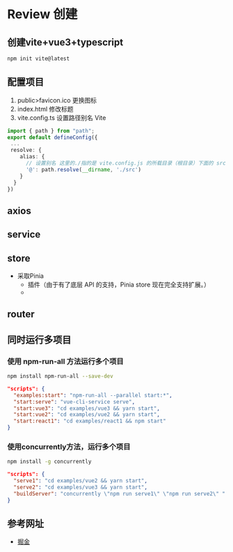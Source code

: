 <!--
 * @Author: xx1czj 306205161@qq.com
 * @Date: 2024-03-25 15:14:11
 * @LastEditors: xx1czj 306205161@qq.com
 * @LastEditTime: 2024-03-27 10:16:44
 * @FilePath: /ReviewNotes/README.md
 * @Description: 这是默认设置,请设置`customMade`, 打开koroFileHeader查看配置 进行设置: https://github.com/OBKoro1/koro1FileHeader/wiki/%E9%85%8D%E7%BD%AE
-->
# Review 创建
## 创建vite+vue3+typescript
```bash
npm init vite@latest
```

## 配置项目
1. public>favicon.ico 更换图标
2. index.html 修改标题
3. vite.config.ts 设置路径别名 Vite
```typescript
import { path } from "path";
export default defineConfig({
 ...
 resolve: {
    alias: {
      // 设置别名 这里的./指的是 vite.config.js 的所载目录（根目录）下面的 src
      '@': path.resolve(__dirname, './src')
    }
  }
})
```
## axios
## service
## store
- 采取Pinia
  - 插件（由于有了底层 API 的支持，Pinia store 现在完全支持扩展。）
  - 
## router

## 同时运行多项目
### 使用 npm-run-all 方法运行多个项目
``` bash 
npm install npm-run-all --save-dev
```
``` json
"scripts": {
  "examples:start": "npm-run-all --parallel start:*",
  "start:serve": "vue-cli-service serve",
  "start:vue3": "cd examples/vue3 && yarn start",
  "start:vue2": "cd examples/vue2 && yarn start",
  "start:react1": "cd examples/react1 && npm start"
}
```
### 使用concurrently方法，运行多个项目
``` bash 
npm install -g concurrently
```
``` json 
"scripts": {
  "serve1": "cd examples/vue2 && yarn start",
  "serve2": "cd examples/vue3 && yarn start",
  "buildServer": "concurrently \"npm run serve1\" \"npm run serve2\" "
}
```
## 参考网址
- [掘金](https://juejin.cn/post/7254444906209984571)